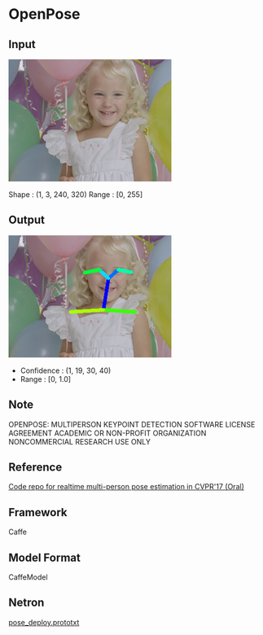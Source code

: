 # OpenPose

## Input

![Input](balloon.png)

Shape : (1, 3, 240, 320)
Range : [0, 255]

## Output

![Output](output.png)

- Confidence : (1, 19, 30, 40)
- Range : [0, 1.0]

## Note

OPENPOSE: MULTIPERSON KEYPOINT DETECTION
SOFTWARE LICENSE AGREEMENT
ACADEMIC OR NON-PROFIT ORGANIZATION NONCOMMERCIAL RESEARCH USE ONLY

## Reference

[Code repo for realtime multi-person pose estimation in CVPR'17 (Oral)](https://github.com/ZheC/Realtime_Multi-Person_Pose_Estimation)

## Framework

Caffe

## Model Format

CaffeModel

## Netron

[pose_deploy.prototxt](https://lutzroeder.github.io/netron/?url=https://storage.googleapis.com/ailia-models/openpose/pose_deploy.prototxt)

